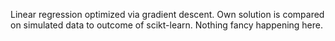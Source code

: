 Linear regression optimized via gradient descent. Own solution is compared on simulated data to outcome of scikt-learn.
Nothing fancy happening here.
